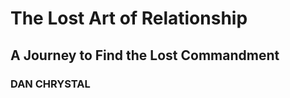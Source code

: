<div class="page--cover" markdown="1">

# The Lost Art of Relationship


## A Journey to Find the Lost Commandment

### DAN CHRYSTAL

</div>